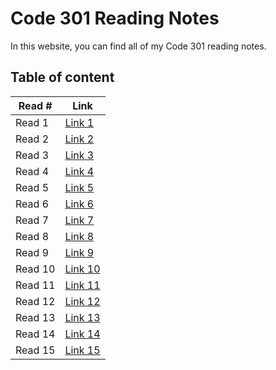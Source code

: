 # Code 301 Reading Notes

In this website, you can find all of my Code 301 reading notes.

## Table of content

| Read # | Link |
|------|------|
| Read 1 | [Link 1](read-01.md) |
| Read 2 | [Link 2](read-02.md) |
| Read 3 | [Link 3](read-03.md) |
| Read 4 | [Link 4](read-04.md) |
| Read 5 | [Link 5](read-05.md) |
| Read 6 | [Link 6]() |
| Read 7 | [Link 7]() |
| Read 8 | [Link 8]() |
| Read 9 | [Link 9]() |
| Read 10 | [Link 10]() |
| Read 11 | [Link 11]() |
| Read 12 | [Link 12]() |
| Read 13 | [Link 13]() |
| Read 14 | [Link 14]() |
| Read 15 | [Link 15]() |
